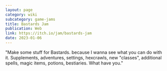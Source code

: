 ```yaml
---
layout: page
category: wiki
subcategory: game-jams
title: Bastards Jam
publication: Web
link: https://itch.io/jam/bastards-jam
date: 2023-01-06
---
```


"Make some stuff for Bastards. because I wanna see what you can do with it. Supplements, adventures, settings, hexcrawls, new "classes", additional spells, magic items, potions, bestiaries. What have you."
